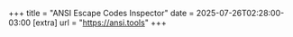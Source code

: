 +++
title = "ANSI Escape Codes Inspector"
date = 2025-07-26T02:28:00-03:00
[extra]
url = "https://ansi.tools"
+++
